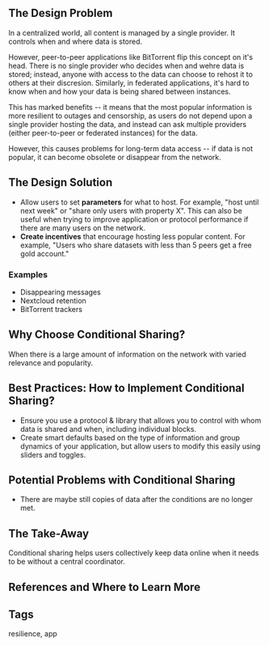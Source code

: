 ## The Design Problem 

In a centralized world, all content is managed by a single provider. It controls
when and where data is stored. 

However, peer-to-peer applications like BitTorrent flip this concept on it's
head. There is no single provider who decides when and wehre data is stored; instead,
anyone with access to the data can choose to rehost it to others at their
discresion. Similarly, in federated applications, it's hard to know when and
how your data is being shared between instances.

This has marked benefits -- it means that the most popular information is more
resilient to outages and censorship, as users do not depend upon a single
provider hosting the data, and instead can ask multiple providers (either
peer-to-peer or federated instances) for the data. 

However, this causes problems for long-term data access -- if data is not
popular, it can become obsolete or disappear from the network. 

## The Design Solution 

- Allow users to set **parameters** for what to host. For example, "host until
  next week" or "share only users with property X". This can also be useful when
  trying to improve application or protocol performance if there are many
  users on the network.
- **Create incentives** that encourage hosting less popular content. For example,
  "Users who share datasets with less than 5 peers get a free gold account."

### Examples

- Disappearing messages
- Nextcloud retention 
- BitTorrent trackers

## Why Choose Conditional Sharing?

When there is a large amount of information on the network with varied relevance and popularity.

## Best Practices: How to Implement Conditional Sharing?

- Ensure you use a protocol & library that allows you to control with whom data is shared
  and when, including individual blocks. 
- Create smart defaults based on the type of information and group dynamics of
  your application, but allow users to modify this easily using sliders and
  toggles.

## Potential Problems with Conditional Sharing  

- There are maybe still copies of data after the conditions are no longer met. 

## The Take-Away 

Conditional sharing helps users collectively keep data online when it needs to be without a central coordinator.

## References and Where to Learn More 

## Tags

resilience, app

